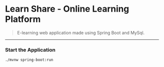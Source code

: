 # Learn Share - Online Learning Platform

> E-learning web application made using Spring Boot and MySql.

---

### Start the Application
```shell
./mvnw spring-boot:run
```